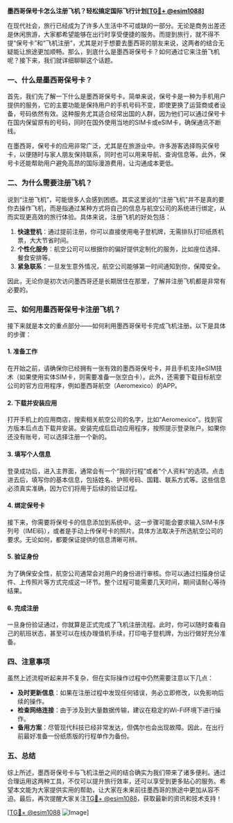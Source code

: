 **墨西哥保号卡怎么注册飞机？轻松搞定国际飞行计划[[TG💪+ @esim1088](https://t.me/s/esim1088)]**

在现代社会，旅行已经成为了许多人生活中不可或缺的一部分。无论是商务出差还是休闲旅游，大家都希望能够在出行时享受便捷的服务。而提到旅行，就不得不提“保号卡”和“飞机注册”，尤其是对于想要去墨西哥的朋友来说，这两者的结合无疑能让旅途更加顺畅。那么，到底什么是墨西哥保号卡？如何通过它来注册飞机呢？接下来，我们就详细聊聊这个话题。

### 一、什么是墨西哥保号卡？

首先，我们先了解一下什么是墨西哥保号卡。简单来说，保号卡是一种为手机用户提供的服务，它的主要功能是保持用户的手机号码不变，即使更换了运营商或者设备，号码依然有效。这种服务尤其适合经常出国的人群，因为他们可以通过保号卡在国内保留原有的号码，同时在国外使用当地的SIM卡或eSIM卡，确保通讯不断线。

在墨西哥，保号卡的应用非常广泛，尤其是在旅游业中。许多游客选择购买保号卡，以便随时与家人朋友保持联系，同时也可以用来导航、查询信息等。此外，保号卡还能帮助用户避免高昂的国际漫游费用，让沟通成本更低。

### 二、为什么需要注册飞机？

说到“注册飞机”，可能很多人会感到困惑。其实这里说的“注册飞机”并不是真的要你去操作飞机，而是指通过某种方式将自己的信息与航空公司的系统进行绑定，从而实现更高效的旅行体验。具体来说，注册飞机的好处包括：

1. **快速登机**：通过提前注册，你可以直接使用电子登机牌，无需排队打印纸质机票，大大节省时间。
2. **个性化服务**：航空公司可以根据你的偏好提供定制化的服务，比如座位选择、餐食安排等。
3. **紧急联系**：一旦发生意外情况，航空公司能够第一时间通知到你，保障安全。

因此，无论你是初次访问墨西哥还是长期居住在那里，了解并注册飞机都是非常有必要的。

### 三、如何用墨西哥保号卡注册飞机？

接下来就是本文的重点部分——如何利用墨西哥保号卡完成飞机注册。以下是具体的步骤：

#### 1. 准备工作

在开始之前，请确保你已经拥有一张有效的墨西哥保号卡，并且手机支持eSIM技术（如果使用实体SIM卡，则需要准备一张空白卡）。此外，还需要下载目标航空公司的官方应用程序，例如墨西哥航空（Aeromexico）的APP。

#### 2. 下载并安装应用

打开手机上的应用商店，搜索相关航空公司的名字，比如“Aeromexico”。找到官方版本后点击下载并安装。安装完成后启动应用程序，按照提示登录账户。如果你还没有账号，可以选择注册一个新的。

#### 3. 填写个人信息

登录成功后，进入主界面，通常会有一个“我的行程”或者“个人资料”的选项。点击进去后，填写你的基本信息，包括姓名、护照号码、国籍、联系方式等。这些信息必须真实准确，因为它们将用于后续的验证过程。

#### 4. 绑定保号卡

接下来，你需要将保号卡的信息添加到系统中。这一步骤可能会要求输入SIM卡序列号（IMEI码），或者是手动上传保号卡的照片。具体方法取决于所选航空公司的要求。无论如何，都要保证提供的信息清晰可辨。

#### 5. 验证身份

为了确保安全性，航空公司通常会对用户的身份进行审核。你可以通过扫描身份证件、上传照片等方式完成这一环节。整个过程可能需要几天时间，期间请耐心等待结果。

#### 6. 完成注册

一旦身份验证通过，你就算是正式完成了飞机注册流程。此时，你可以随时查看自己的航班状态，甚至可以在线办理值机手续，打印电子登机牌，为出行做好充分准备。

### 四、注意事项

虽然上述流程听起来并不复杂，但在实际操作过程中仍然需要注意以下几点：

- **及时更新信息**：如果在注册过程中发现任何错误，务必立即修改，以免影响后续的操作。
- **检查网络连接**：由于涉及到大量数据传输，建议在稳定的Wi-Fi环境下进行操作。
- **备用方案**：尽管现代科技已经非常发达，但偶尔也会出现故障。因此，在出行前最好准备一份纸质版的行程单作为备份。

### 五、总结

综上所述，墨西哥保号卡与飞机注册之间的结合确实为我们带来了诸多便利。通过合理运用这两种工具，不仅可以提升旅行效率，还可以享受到更多贴心的服务。希望本文能为大家提供实用的帮助，让大家在未来前往墨西哥的旅途中更加从容不迫。最后，再次提醒大家关注[TG💪+ @esim1088](https://t.me/s/esim1088)，获取最新的资讯和技术支持！

[[TG💪+ @esim1088](https://t.me/s/esim1088) ![Image](https://i.postimg.cc/4NQfJmqS/Snipaste-2025-05-13-00-14-12.png)]